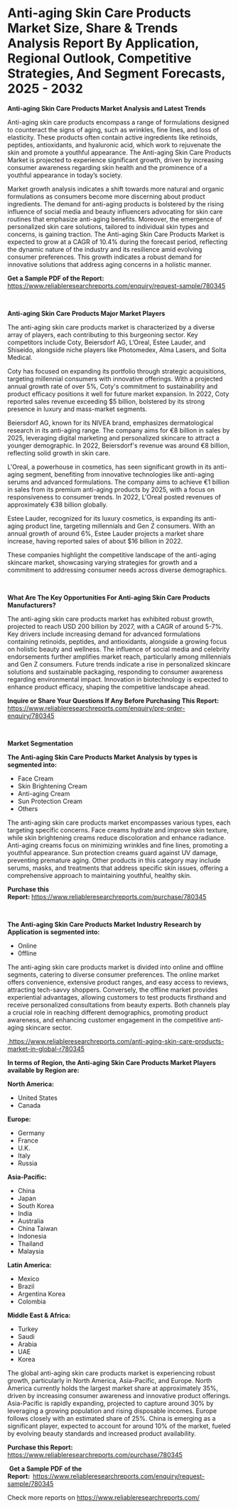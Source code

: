 <p><h1>Anti-aging Skin Care Products Market Size, Share & Trends Analysis Report By Application, Regional Outlook, Competitive Strategies, And Segment Forecasts, 2025 - 2032</h1></p><p><strong>Anti-aging Skin Care Products Market Analysis and Latest Trends</strong></p>
<p><p>Anti-aging skin care products encompass a range of formulations designed to counteract the signs of aging, such as wrinkles, fine lines, and loss of elasticity. These products often contain active ingredients like retinoids, peptides, antioxidants, and hyaluronic acid, which work to rejuvenate the skin and promote a youthful appearance. The Anti-aging Skin Care Products Market is projected to experience significant growth, driven by increasing consumer awareness regarding skin health and the prominence of a youthful appearance in today’s society.</p><p>Market growth analysis indicates a shift towards more natural and organic formulations as consumers become more discerning about product ingredients. The demand for anti-aging products is bolstered by the rising influence of social media and beauty influencers advocating for skin care routines that emphasize anti-aging benefits. Moreover, the emergence of personalized skin care solutions, tailored to individual skin types and concerns, is gaining traction. The Anti-aging Skin Care Products Market is expected to grow at a CAGR of 10.4% during the forecast period, reflecting the dynamic nature of the industry and its resilience amid evolving consumer preferences. This growth indicates a robust demand for innovative solutions that address aging concerns in a holistic manner.</p></p>
<p><strong>Get a Sample PDF of the Report:&nbsp;</strong> <a href="https://www.reliableresearchreports.com/enquiry/request-sample/780345?utm_campaign=3111&utm_medium=2&utm_source=Github&utm_content=ia&utm_term=26032025&utm_id=anti-aging-skin-care-products">https://www.reliableresearchreports.com/enquiry/request-sample/780345</a></p>
<p>&nbsp;</p>
<p><strong>Anti-aging Skin Care Products Major Market Players</strong></p>
<p><p>The anti-aging skin care products market is characterized by a diverse array of players, each contributing to this burgeoning sector. Key competitors include Coty, Beiersdorf AG, L’Oreal, Estee Lauder, and Shiseido, alongside niche players like Photomedex, Alma Lasers, and Solta Medical.</p><p>Coty has focused on expanding its portfolio through strategic acquisitions, targeting millennial consumers with innovative offerings. With a projected annual growth rate of over 5%, Coty's commitment to sustainability and product efficacy positions it well for future market expansion. In 2022, Coty reported sales revenue exceeding $5 billion, bolstered by its strong presence in luxury and mass-market segments.</p><p>Beiersdorf AG, known for its NIVEA brand, emphasizes dermatological research in its anti-aging range. The company aims for €8 billion in sales by 2025, leveraging digital marketing and personalized skincare to attract a younger demographic. In 2022, Beiersdorf's revenue was around €8 billion, reflecting solid growth in skin care.</p><p>L'Oreal, a powerhouse in cosmetics, has seen significant growth in its anti-aging segment, benefiting from innovative technologies like anti-aging serums and advanced formulations. The company aims to achieve €1 billion in sales from its premium anti-aging products by 2025, with a focus on responsiveness to consumer trends. In 2022, L'Oreal posted revenues of approximately €38 billion globally.</p><p>Estee Lauder, recognized for its luxury cosmetics, is expanding its anti-aging product line, targeting millennials and Gen Z consumers. With an annual growth of around 6%, Estee Lauder projects a market share increase, having reported sales of about $16 billion in 2022.</p><p>These companies highlight the competitive landscape of the anti-aging skincare market, showcasing varying strategies for growth and a commitment to addressing consumer needs across diverse demographics.</p></p>
<p>&nbsp;</p>
<p><strong>What Are The Key Opportunities For Anti-aging Skin Care Products Manufacturers?</strong></p>
<p><p>The anti-aging skin care products market has exhibited robust growth, projected to reach USD 200 billion by 2027, with a CAGR of around 5-7%. Key drivers include increasing demand for advanced formulations containing retinoids, peptides, and antioxidants, alongside a growing focus on holistic beauty and wellness. The influence of social media and celebrity endorsements further amplifies market reach, particularly among millennials and Gen Z consumers. Future trends indicate a rise in personalized skincare solutions and sustainable packaging, responding to consumer awareness regarding environmental impact. Innovation in biotechnology is expected to enhance product efficacy, shaping the competitive landscape ahead.</p></p>
<p><strong>Inquire or Share Your Questions If Any Before Purchasing This Report:</strong> <a href="https://www.reliableresearchreports.com/enquiry/pre-order-enquiry/780345?utm_campaign=3111&utm_medium=2&utm_source=Github&utm_content=ia&utm_term=26032025&utm_id=anti-aging-skin-care-products">https://www.reliableresearchreports.com/enquiry/pre-order-enquiry/780345</a></p>
<p>&nbsp;</p>
<p><strong>Market Segmentation</strong></p>
<p><strong>The Anti-aging Skin Care Products Market Analysis by types is segmented into:</strong></p>
<p><ul><li>Face Cream</li><li>Skin Brightening Cream</li><li>Anti-aging Cream</li><li>Sun Protection Cream</li><li>Others</li></ul></p>
<p><p>The anti-aging skin care products market encompasses various types, each targeting specific concerns. Face creams hydrate and improve skin texture, while skin brightening creams reduce discoloration and enhance radiance. Anti-aging creams focus on minimizing wrinkles and fine lines, promoting a youthful appearance. Sun protection creams guard against UV damage, preventing premature aging. Other products in this category may include serums, masks, and treatments that address specific skin issues, offering a comprehensive approach to maintaining youthful, healthy skin.</p></p>
<p><strong>Purchase this Report:&nbsp;</strong><a href="https://www.reliableresearchreports.com/purchase/780345?utm_campaign=3111&utm_medium=2&utm_source=Github&utm_content=ia&utm_term=26032025&utm_id=anti-aging-skin-care-products">https://www.reliableresearchreports.com/purchase/780345</a></p>
<p>&nbsp;</p>
<p><strong>The Anti-aging Skin Care Products Market Industry Research by Application is segmented into:</strong></p>
<p><ul><li>Online</li><li>0ffline</li></ul></p>
<p><p>The anti-aging skin care products market is divided into online and offline segments, catering to diverse consumer preferences. The online market offers convenience, extensive product ranges, and easy access to reviews, attracting tech-savvy shoppers. Conversely, the offline market provides experiential advantages, allowing customers to test products firsthand and receive personalized consultations from beauty experts. Both channels play a crucial role in reaching different demographics, promoting product awareness, and enhancing customer engagement in the competitive anti-aging skincare sector.</p></p>
<p><a href="https://www.reliableresearchreports.com/anti-aging-skin-care-products-market-in-global-r780345?utm_campaign=3111&utm_medium=2&utm_source=Github&utm_content=ia&utm_term=26032025&utm_id=anti-aging-skin-care-products">&nbsp;https://www.reliableresearchreports.com/anti-aging-skin-care-products-market-in-global-r780345</a></p>
<p><strong>In terms of Region, the Anti-aging Skin Care Products Market Players available by Region are:</strong></p>
<p>
    <p> <strong> North America: </strong>
        <ul>
            <li>United States</li>
            <li>Canada</li>
        </ul>
        </p> 
    <p> <strong> Europe: </strong>
        <ul>
            <li>Germany</li>
            <li>France</li>
            <li>U.K.</li>
            <li>Italy</li>
            <li>Russia</li>
        </ul>
        </p> 
    <p> <strong> Asia-Pacific: </strong>
        <ul>
            <li>China</li>
            <li>Japan</li>
            <li>South Korea</li>
            <li>India</li>
            <li>Australia</li>
            <li>China Taiwan</li>
            <li>Indonesia</li>
            <li>Thailand</li>
            <li>Malaysia</li>
        </ul>
        </p> 
    <p> <strong> Latin America: </strong>
        <ul>
            <li>Mexico</li>
            <li>Brazil</li>
            <li>Argentina Korea</li>
            <li>Colombia</li>
        </ul>
        </p> 
    <p> <strong> Middle East & Africa: </strong>
        <ul>
            <li>Turkey</li>
            <li>Saudi</li>
            <li>Arabia</li>
            <li>UAE</li>
            <li>Korea</li>
        </ul>
    </p>
    </p>
<p><p>The global anti-aging skin care products market is experiencing robust growth, particularly in North America, Asia-Pacific, and Europe. North America currently holds the largest market share at approximately 35%, driven by increasing consumer awareness and innovative product offerings. Asia-Pacific is rapidly expanding, projected to capture around 30% by leveraging a growing population and rising disposable incomes. Europe follows closely with an estimated share of 25%. China is emerging as a significant player, expected to account for around 10% of the market, fueled by evolving beauty standards and increased product availability.</p></p>
<p><strong>Purchase this Report: </strong><a href="https://www.reliableresearchreports.com/purchase/780345?utm_campaign=3111&utm_medium=2&utm_source=Github&utm_content=ia&utm_term=26032025&utm_id=anti-aging-skin-care-products">https://www.reliableresearchreports.com/purchase/780345</a></p>
<p>&nbsp;<strong>Get a Sample PDF of the Report:&nbsp;&nbsp;</strong><a href="https://www.reliableresearchreports.com/enquiry/request-sample/780345?utm_campaign=3111&utm_medium=2&utm_source=Github&utm_content=ia&utm_term=26032025&utm_id=anti-aging-skin-care-products">https://www.reliableresearchreports.com/enquiry/request-sample/780345</a></p>
<p><strong></strong></p>
<p>Check more reports on <a href="https://www.reliableresearchreports.com/?utm_campaign=3111&utm_medium=2&utm_source=Github&utm_content=ia&utm_term=26032025&utm_id=anti-aging-skin-care-products">https://www.reliableresearchreports.com/</a></p>